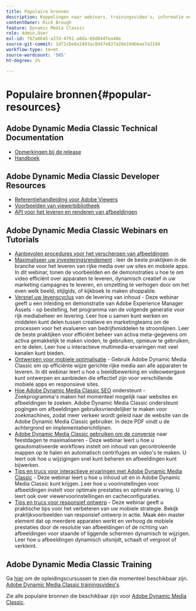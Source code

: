 ```yaml
---
title: Populaire bronnen
description: Koppelingen naar webinars, trainingsvideo's, informatie over best practices en bronnen voor ontwikkelaars.
contentOwner: Rick Brough
feature: Dynamic Media Classic
role: Admin,User
exl-id: f67a0645-a37d-4791-a0da-69d844fea40e
source-git-commit: 1d71cbe6e2493ac8d47e837a20e194b6ae7a22d4
workflow-type: tm+mt
source-wordcount: '565'
ht-degree: 2%

---
```


# Populaire bronnen{#popular-resources}

## Adobe Dynamic Media Classic Technical Documentation

* [Opmerkingen bij de release](https://experienceleague.adobe.com/docs/dynamic-media-developer-resources/release-notes/s7rn2017.html)
* [Handboek](introduction.md)

## Adobe Dynamic Media Classic Developer Resources

* [Referentiehandleiding voor Adobe Viewers](https://experienceleague.adobe.com/docs/dynamic-media-developer-resources.html)
* [Voorbeelden van viewerbibliotheek](https://landing.adobe.com/en/na/dynamic-media/ctir-2755/live-demos.html)
* [API voor het leveren en renderen van afbeeldingen](https://experienceleague.adobe.com/docs/dynamic-media-developer-resources.html)

## Adobe Dynamic Media Classic Webinars en Tutorials

* [Aanbevolen procedures voor het verscherpen van afbeeldingen](/help/assets/s7_sharpening_images.pdf)
* [Maximaliseer uw investeringsrendement](https://adobecustomersuccess.adobeconnect.com/p5ar3hfrrec/?launcher=false&amp;fcsContent=true&amp;pbMode=normal&amp;proto=true) : leer de beste praktijken in de branche voor het leveren van rijke media over uw sites en mobiele apps. In dit webinar, tonen de voorbeelden en de demonstraties u hoe te om video efficiënt over apparaten te leveren, dynamisch creatief in uw marketing campagnes te leveren, en omzetting te verhogen door om het even welk beeld, stijlgids, of kijkboek te maken shoppable.
* [Versnel uw levenscyclus](https://adobecustomersuccess.adobeconnect.com/p88ducm9pqv/)  van de levering van inhoud - Deze webinar geeft u een inleiding en demonstratie van Adobe Experience Manager Assets - op bestelling, het programma van de volgende generatie voor rijk mediabeheer en levering. Leer hoe u samen kunt werken en middelen kunt delen tussen creatieve en marketingteams om de processen voor het evalueren van bedrijfsmiddelen te stroomlijnen. Leer de beste praktijken voor efficiënt beheer van activa meta-gegevens om activa gemakkelijk te maken vinden, te gebruiken, opnieuw te gebruiken, en te delen. Leer hoe u interactieve multimedia-ervaringen met veel kanalen kunt bieden.
* [Ontwerpen voor mobiele optimalisatie](https://adobecustomersuccess.adobeconnect.com/p6oqd3wydif/?launcher=false&amp;fcsContent=true&amp;pbMode=normal&amp;proto=true)  - Gebruik Adobe Dynamic Media Classic om op efficiënte wijze gerichte rijke media aan alle apparaten te leveren. In dit webinar leert u hoe u beeldbewerking en videoweergave kunt ontwerpen en aanbieden die effectief zijn voor verschillende mobiele apps en responsieve sites.
* [Hoe Adobe Dynamic Media Classic SEO](/help/assets/s7_seo.pdf)  ondersteunt - Zoekprogramma&#39;s maken het momenteel mogelijk naar websites en afbeeldingen te zoeken. Adobe Dynamic Media Classic ondersteunt pogingen om afbeeldingen gebruiksvriendelijker te maken voor zoekmachines, zodat meer verkeer wordt geleid naar de website van de Adobe Dynamic Media Classic gebruiker. In deze PDF vindt u de achtergrond en implementatierichtlijnen.
* [Adobe Dynamic Media Classic gebruiken om de conversie](https://adobecustomersuccess.adobeconnect.com/p32n1yr85c9/?proto=true)  naar feestdagen te maximaliseren - Deze webinar leert u hoe u geautomatiseerde workflows instelt om inhoud van gecontroleerde mappen op te halen en automatisch centrifuges en video&#39;s te maken. U leert ook hoe u wijzigingen snel kunt beheren en afbeeldingen kunt bijwerken.
* [Tips en trucs voor interactieve ervaringen met Adobe Dynamic Media Classic](https://seminars.adobeconnect.com/p7wb8ej3u6d/)  - Deze webinar leert u hoe u inhoud uit en in Adobe Dynamic Media Classic kunt krijgen. Leer hoe u voorinstellingen voor afbeeldingen instelt voor optimale prestaties en optimale ervaring. U leert ook over viewervoorinstellingen en cacheconfiguraties.
* [Tips en trucs voor responsief ontwerp](https://offers.adobe.com/en/na/marketing/landings/_40458_responsive_design_live_on_demand_webinar.html)  - Deze webinar geeft u praktische tips voor het verbeteren van uw mobiele strategie. Bekijk praktijkvoorbeelden van responsief ontwerp in actie. Maak één master element dat op meerdere apparaten werkt en verhoog de mobiele prestaties door de resolutie van afbeeldingen of de richting van afbeeldingen voor staande of liggende schermen dynamisch te wijzigen. Leer hoe u afbeeldingen dynamisch uitsnijdt, schaalt of vergroot of verkleint.

## Adobe Dynamic Media Classic Training

Ga [hier](https://training.adobe.com/training/courses.html#product=adobe-scene7) om de opleidingscursussen te zien die momenteel beschikbaar zijn.
[Adobe Dynamic Media Classic trainingsvideo&#39;s](https://experienceleague.adobe.com/docs/dynamic-media-classic/using/intro/training-videos.html#intro).

Zie alle populaire bronnen die beschikbaar zijn voor [Adobe Dynamic Media Classic](home.md).
